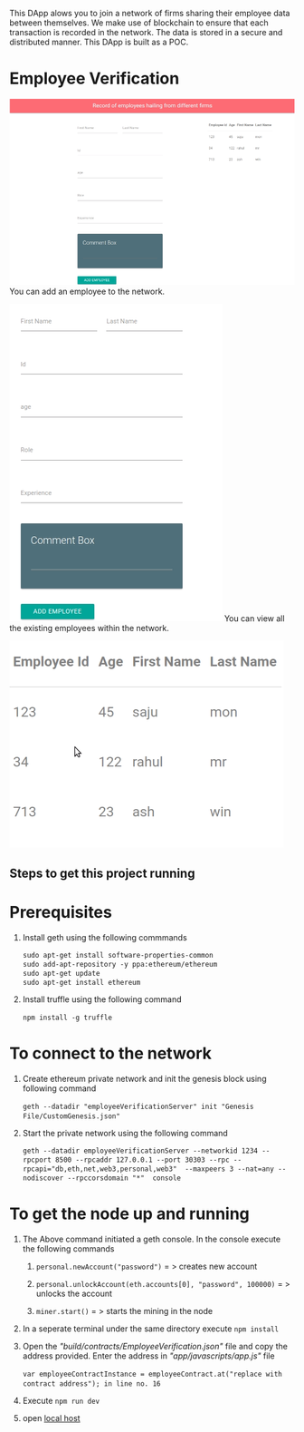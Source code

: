 
This DApp alows you to join a network of firms sharing their employee data between themselves.
We make use of blockchain to ensure that each transaction is recorded in the network.
The data is stored in a secure and distributed manner.
This DApp is built as a POC.

# Employee Verification
![Alt text](/app/assets/Dapp_image.png?raw=true "employee verification")
You can add an employee to the network.


![Alt text](/app/assets/Dapp_image1.png?raw=true "enter the data here")
You can view all the existing employees within the network.


![Alt text](/app/assets/Dapp_image2.png?raw=true "you can view the data here")

## Steps to get this project running

# Prerequisites

1.  Install geth using the following commmands

	```
	sudo apt-get install software-properties-common
	sudo add-apt-repository -y ppa:ethereum/ethereum
	sudo apt-get update
	sudo apt-get install ethereum
	```

2.  Install truffle using the following command

	```npm install -g truffle```

# To connect to the network

1.  Create ethereum private network and init the genesis block using following command  

	```geth --datadir "employeeVerificationServer" init "Genesis File/CustomGenesis.json"```

2.  Start the private network using the following command

	```
	geth --datadir employeeVerificationServer --networkid 1234 --rpcport 8500 --rpcaddr 127.0.0.1 --port 30303 --rpc --			    
	rpcapi="db,eth,net,web3,personal,web3"  --maxpeers 3 --nat=any --nodiscover --rpccorsdomain "*"  console
	```

# To get the node up and running 

1. The Above command initiated a geth console. In the console execute the following commands
   
	1. `personal.newAccount("password")`   = > creates new account

	2. `personal.unlockAccount(eth.accounts[0], "password", 100000)` = > unlocks the account

	3. `miner.start()`    = > starts the mining in the node
	
2.  In a seperate terminal under the same directory execute `npm install`


3. Open the *"build/contracts/EmployeeVerification.json"* file and copy the address provided. Enter the address in            *"app/javascripts/app.js"* file

	`var employeeContractInstance = employeeContract.at("replace with contract address"); in line no. 16`
   
4. Execute `npm run dev`

5. open [local host](http://localhost:8080/)   

	
 

	
